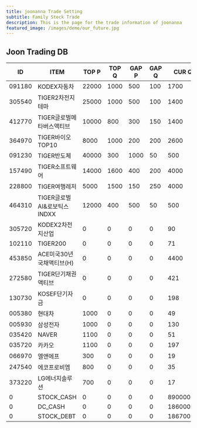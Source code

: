 ```yaml
---
title: joonanna Trade Setting
subtitle: Family Stock Trade
description: This is the page for the trade information of joonanna
featured_image: /images/demo/our_future.jpg
---
```


## Joon Trading DB

|ID|ITEM |TOP P|TOP Q|GAP P|GAP Q|CUR Q|
|--|-----|--|--|--|--|--|
|091180|KODEX자동차|22000|1000|500|100|1700|
|305540|TIGER2차전지테마|25000|1000|500|100|1400|
|412770|TIGER글로벌메타버스액티브|10000|800|300|150|1400| 
|364970|TIGER바이오TOP10|8000|1000|200|200|2600|
|091230|TIGER반도체|40000|300|1000|50|500|
|157490|TIGER소프트웨어|14000|1600|400|200|4000|
|228800|TIGER여행레저|5000|1500|150|250|4000|
|464310|TIGER글로벌AI&로보틱스INDXX|12000|400|500|50|500|
|305720|KODEX2차전지산업|0|0|0|0|90|
|102110|TIGER200|0|0|0|0|71|
|453850|ACE미국30년국채액티브(H)|0|0|0|0|4400|
|272580|TIGER단기채권액티브|0|0|0|0|421|
|130730|KOSEF단기자금|0|0|0|0|198|
|005380|현대차|1000|0|0|0|49|
|005930|삼성전자|1000|0|0|0|130|
|035420|NAVER|1100|0|0|0|51|
|035720|카카오|1100|0|0|0|197|
|066970|엘앤에프|300|0|0|0|19|
|247540|에코프로비엠|800|0|0|0|35|
|373220|LG에너지솔루션|700|0|0|0|17|
|0|STOCK_CASH|0|0|0|0|890000|
|0|DC_CASH|0|0|0|0|1860000|
|0|STOCK_DEBT|0|0|0|0|18670000|
